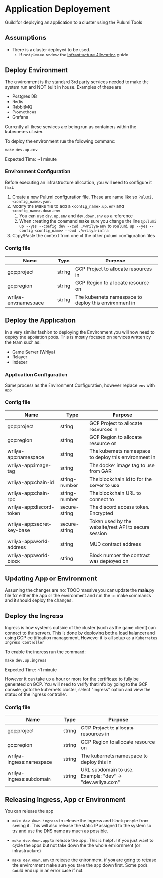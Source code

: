 # Application Deployement

Guild for deploying an application to a cluster using the Pulumi Tools

## Assumptions

* There is a cluster deployed to be used.
    * If not please review the [Infrastructure Allocation](1-INFRASTRUCTURE_ALLOCATION.md) guide.

## Deploy Environment

The environment is the standard 3rd party services needed to make the system run and NOT built in house.  Examples of these are

- Postgres DB
- Redis
- RabbitMQ
- Prometheus
- Grafana

Currently all these services are being run as containers within the kubernetes cluster.

To deploy the environment run the following command:

`make dev.up.env`

Expected Time: ~1 minute

### Environment Configuration

Before executing an infrastructure allocation, you will need to configure it first.

1. Create a new Pulumi configuration file.  These are name like so `Pulumi.<config_name>.yaml`
1. Modify the Make file to add a `<config_name>.up.env` and `<config_name>.down.env`
    1. You can use `dev.up.env` and `dev.down.env` as a reference
    1. When creating the command make sure you change the line `@pulumi up --yes --config dev --cwd ./wrilya-env` to `@pulumi up --yes --config <config_name> --cwd ./wrilya-infra`
1. Copy/Paste the context from one of the other pulumi configuration files

### Config file

|Name                       | Type          | Purpose
|---                        |---            |---
|gcp:project                |string         | GCP Project to allocate resources in
|gcp:region                 |string         | GCP Region to allocate resource on
|wrilya-env:namespace       |string         | The kubernets namespace to deploy this environment in

## Deploy the Application

In a very similar fashion to deploying the Environment you will now need to deploy the appliation pods.  This is mostly focused on services written by the team such as:

- Game Server (Wrilya)
- Relayer
- Indexer

### Application Configuration

Same process as the Environment Configuration, however replace `env` with `app`

### Config file 

|Name                       | Type          | Purpose
|---                        |---            |---
|gcp:project                |string         | GCP Project to allocate resources in
|gcp:region                 |string         | GCP Region to allocate resource on
|wrilya-app:namespace       |string         | The kubernets namespace to deploy this environment in
|wrilya-app:image-tag       |string         | The docker image tag to use from GAR
|wrilya-app:chain-id        |string-number  | The blockchain id to for the server to use
|wrilya-app:chain-rpc       |string-number  | The blockchain URL to connect to
|wrilya-app:discord-token   |secure-string  | The discord access token.  Encrypted
|wrilya-app:secret-key-base |secure-string  | Token used by the website/rest API to secure session
|wrilya-app:world-address   |string         | MUD contract address
|wrilya-app:world-block     |string         | Block number the contract was deployed on

## Updating App or Environment

Assuming the changes are not TOOO massive you can update the __main__.py file for either the app or the environment and run the `up` make commands and it should deploy the changes.

## Deploy the Ingress

Ingress is how systems outside of the cluster (such as the game client) can connect to the servers.  This is done by deploying both a load balancer and using GCP certification management.  However it is all setup as a `Kubernetes Ingress Controller`

To enable the ingress run the command:

`make dev.up.ingress`


Expected Time: ~1 minute

However it can take up a hour or more for the certificate to fully be generated on GCP.  You will need to verify that info by going to the GCP console, goto the kubernets cluster, select "ingress" option and view the status of the ingress controller.


### Config file 

|Name                       | Type          | Purpose
|---                        |---            |---
|gcp:project                |string         | GCP Project to allocate resources in
|gcp:region                 |string         | GCP Region to allocate resource on
|wrilya-ingress:namespace   |string         | The kubernets namespace to deploy this in
|wrilya-ingress:subdomain   |string         | URL subdomain to use.  Example: "dev" -> "dev.wrilya.com"

## Releasing Ingress, App or Environment

You can release the app

- `make dev.down.ingress` to release the ingress and block people from seeing it.  This will also release the static IP assigned to the system so try and use the DNS name as much as possible.

- `make dev.down.app` to release the app.  This is helpful if you just want to cycle the apps but not take down the the whole enviornment (or infrastructure) 

- `make dev.down.env` to release the enironment.  If you are going to release the environment make sure you take the app down first.  Some pods could end up in an error case if not.

